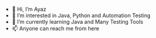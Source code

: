 - 👋 Hi, I’m Ayaz
- 👀 I’m interested in Java, Python and Automation Testing
- 🌱 I’m currently learning Java and Many Testing Tools 
- 📫 Anyone can reach me from here

<!---
msayaz/msayaz is a ✨ special ✨ repository because its `README.md` (this file) appears on your GitHub profile.
You can click the Preview link to take a look at your changes.
--->
